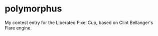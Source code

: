 polymorphus
===========

My contest entry for the Liberated Pixel Cup, based on Clint Bellanger's Flare engine.